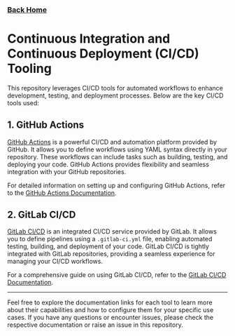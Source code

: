 ### [Back Home](../../README.md)

# Continuous Integration and Continuous Deployment (CI/CD) Tooling

This repository leverages CI/CD tools for automated workflows to enhance development, testing, and deployment processes. Below are the key CI/CD tools used:

## 1. GitHub Actions

[GitHub Actions](github-actions/readme.md) is a powerful CI/CD and automation platform provided by GitHub. It allows you to define workflows using YAML syntax directly in your repository. These workflows can include tasks such as building, testing, and deploying your code. GitHub Actions provides flexibility and seamless integration with your GitHub repositories.

For detailed information on setting up and configuring GitHub Actions, refer to the [GitHub Actions Documentation](https://docs.github.com/en/actions).

## 2. GitLab CI/CD

[GitLab CI/CD](gitlab-ci/readme.md) is an integrated CI/CD service provided by GitLab. It allows you to define pipelines using a `.gitlab-ci.yml` file, enabling automated testing, building, and deployment of your code. GitLab CI/CD is tightly integrated with GitLab repositories, providing a seamless experience for managing your CI/CD workflows.

For a comprehensive guide on using GitLab CI/CD, refer to the [GitLab CI/CD Documentation](https://docs.gitlab.com/ee/ci/).

---

Feel free to explore the documentation links for each tool to learn more about their capabilities and how to configure them for your specific use cases. If you have any questions or encounter issues, please check the respective documentation or raise an issue in this repository.
